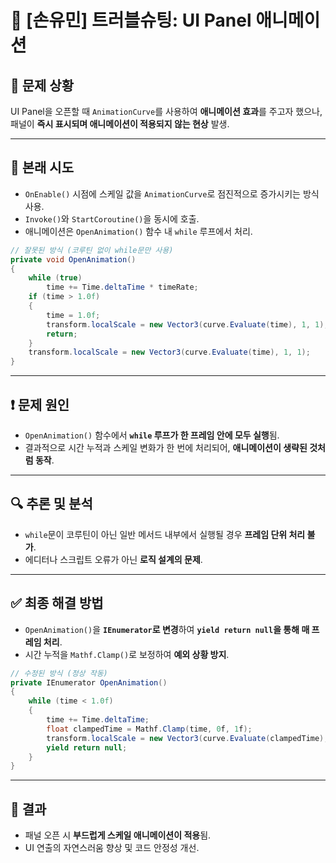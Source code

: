 # 🧩 [손유민] 트러블슈팅: UI Panel 애니메이션

## 📌 문제 상황  
UI Panel을 오픈할 때 `AnimationCurve`를 사용하여 **애니메이션 효과**를 주고자 했으나,  
패널이 **즉시 표시되며 애니메이션이 적용되지 않는 현상** 발생.

---

## 🧪 본래 시도
- `OnEnable()` 시점에 스케일 값을 `AnimationCurve`로 점진적으로 증가시키는 방식 사용.
- `Invoke()`와 `StartCoroutine()`을 동시에 호출.
- 애니메이션은 `OpenAnimation()` 함수 내 `while` 루프에서 처리.

```csharp
// 잘못된 방식 (코루틴 없이 while문만 사용)
private void OpenAnimation()
{
    while (true)
        time += Time.deltaTime * timeRate;
    if (time > 1.0f)
    {
        time = 1.0f;
        transform.localScale = new Vector3(curve.Evaluate(time), 1, 1);
        return;
    }
    transform.localScale = new Vector3(curve.Evaluate(time), 1, 1);
}
```

---

## ❗ 문제 원인
- `OpenAnimation()` 함수에서 **`while` 루프가 한 프레임 안에 모두 실행**됨.
- 결과적으로 시간 누적과 스케일 변화가 한 번에 처리되어, **애니메이션이 생략된 것처럼 동작**.

---

## 🔍 추론 및 분석
- `while`문이 코루틴이 아닌 일반 메서드 내부에서 실행될 경우 **프레임 단위 처리 불가**.
- 에디터나 스크립트 오류가 아닌 **로직 설계의 문제**.

---

## ✅ 최종 해결 방법
- `OpenAnimation()`을 **`IEnumerator`로 변경**하여 **`yield return null`을 통해 매 프레임 처리**.
- 시간 누적을 `Mathf.Clamp()`로 보정하여 **예외 상황 방지**.

```csharp
// 수정된 방식 (정상 작동)
private IEnumerator OpenAnimation()
{
    while (time < 1.0f)
    {
        time += Time.deltaTime;
        float clampedTime = Mathf.Clamp(time, 0f, 1f);
        transform.localScale = new Vector3(curve.Evaluate(clampedTime), 1, 1);
        yield return null;
    }
}
```

---

## 🎯 결과
- 패널 오픈 시 **부드럽게 스케일 애니메이션이 적용**됨.
- UI 연출의 자연스러움 향상 및 코드 안정성 개선.
